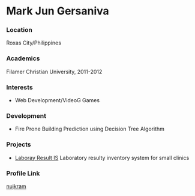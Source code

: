 # Mark Jun Gersaniva

### Location

Roxas City/Philippines

### Academics

Filamer Christian University, 2011-2012

### Interests

- Web Development/VideoG Games

### Development

- Fire Prone Building Prediction using Decision Tree Algorithm

### Projects

- [Laboray Result IS](https://github.com/nujkram/laboratory_system) Laboratory resulty inventory system for small clinics

### Profile Link

[nujkram](https://github.com/nujkram)
